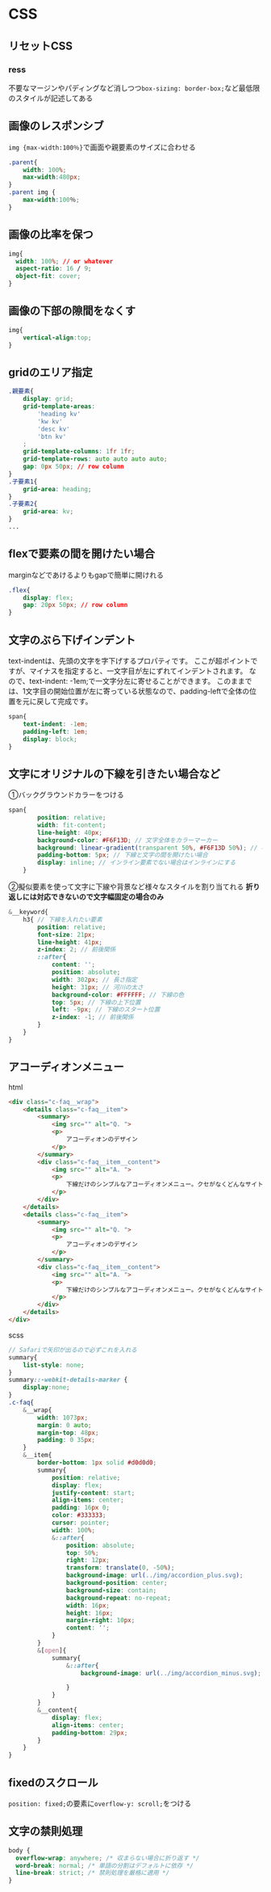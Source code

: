 # CSS

## リセットCSS
### ress
不要なマージンやパディングなど消しつつ`box-sizing: border-box;`など最低限のスタイルが記述してある

## 画像のレスポンシブ
`img {max-width:100％}`で画面や親要素のサイズに合わせる
```css
.parent{
    width: 100%;
    max-width:480px;
}
.parent img {
    max-width:100％;
}
```

## 画像の比率を保つ

```css
img{
  width: 100%; // or whatever
  aspect-ratio: 16 / 9;
  object-fit: cover;
}
```

## 画像の下部の隙間をなくす

```css
img{
	vertical-align:top;
}
```

## gridのエリア指定
```css
.親要素{
    display: grid;
    grid-template-areas: 
        'heading kv'
        'kw kv'
        'desc kv'
        'btn kv'
    ;
    grid-template-columns: 1fr 1fr;
    grid-template-rows: auto auto auto auto;
    gap: 0px 50px; // row column
}
.子要素1{
    grid-area: heading;
}
.子要素2{
    grid-area: kv;
}
...
```

## flexで要素の間を開けたい場合
marginなどであけるよりもgapで簡単に開けれる
```css
.flex{
    display: flex;
    gap: 20px 50px; // row column
}
```

## 文字のぶら下げインデント
text-indentは、先頭の文字を字下げするプロパティです。
ここが超ポイントですが、マイナスを指定すると、一文字目が左にずれてインデントされます。
なので、text-indent: -1em;で一文字分左に寄せることができます。
このままでは、1文字目の開始位置が左に寄っている状態なので、padding-leftで全体の位置を元に戻して完成です。
```css
span{
    text-indent: -1em;
    padding-left: 1em;
    display: block;
}
```

## 文字にオリジナルの下線を引きたい場合など
①バックグラウンドカラーをつける

```scss
span{
        position: relative;
        width: fit-content;
        line-height: 40px;
        background-color: #F6F13D; // 文字全体をカラーマーカー
        background: linear-gradient(transparent 50%, #F6F13D 50%); // 半分の高さにしたい場合
        padding-bottom: 5px; // 下線と文字の間を開けたい場合
        display: inline; // インライン要素でない場合はインラインにする
    }
```

②擬似要素を使って文字に下線や背景など様々なスタイルを割り当てれる
**折り返しには対応できないので文字幅固定の場合のみ**

```scss
&__keyword{
    h3{ // 下線を入れたい要素
        position: relative;
        font-size: 21px;
        line-height: 41px;
        z-index: 2; // 前後関係
        ::after{
            content: '';
            position: absolute;
            width: 302px; // 長さ指定
            height: 31px; // 河川の太さ
            background-color: #FFFFFF; // 下線の色
            top: 5px; // 下線の上下位置
            left: -9px; // 下線のスタート位置
            z-index: -1; // 前後関係
        }
    }    
}
```

## アコーディオンメニュー
html
```html
<div class="c-faq__wrap">
    <details class="c-faq__item">
        <summary>
            <img src="" alt="Q. ">
            <p>
                アコーディオンのデザイン
            </p>
        </summary>
        <div class="c-faq__item__content">
            <img src="" alt="A. ">
            <p>
                下線だけのシンプルなアコーディオンメニュー。クセがなくどんなサイトでも使いやすいのが特徴です。
            </p>
        </div>
    </details>
    <details class="c-faq__item">
        <summary>
            <img src="" alt="Q. ">
            <p>
                アコーディオンのデザイン
            </p>
        </summary>
        <div class="c-faq__item__content">
            <img src="" alt="A. ">
            <p>
                下線だけのシンプルなアコーディオンメニュー。クセがなくどんなサイトでも使いやすいのが特徴です。
            </p>
        </div>
    </details>
</div>
```
scss
```scss
// Safariで矢印が出るので必ずこれを入れる
summary{
    list-style: none;
}
summary::-webkit-details-marker {
    display:none;
}
.c-faq{
    &__wrap{
        width: 1073px;
        margin: 0 auto;
        margin-top: 48px;
        padding: 0 35px;
    }
    &__item{
        border-bottom: 1px solid #d0d0d0;
        summary{
            position: relative;
            display: flex;
            justify-content: start;
            align-items: center;
            padding: 16px 0;
            color: #333333;
            cursor: pointer;
            width: 100%;
            &::after{
                position: absolute;
                top: 50%;
                right: 12px;
                transform: translate(0, -50%);
                background-image: url(../img/accordion_plus.svg);
                background-position: center;
                background-size: contain;
                background-repeat: no-repeat;
                width: 16px;
                height: 16px;
                margin-right: 10px;
                content: '';
            }
        }
        &[open]{
            summary{
                &::after{
                    background-image: url(../img/accordion_minus.svg);

                }
            }
        }
        &__content{
            display: flex;
            align-items: center;
            padding-bottom: 29px;
        }
    }
}
```

## fixedのスクロール
`position: fixed;`の要素に`overflow-y: scroll;`をつける

## 文字の禁則処理
```css
body {
  overflow-wrap: anywhere; /* 収まらない場合に折り返す */
  word-break: normal; /* 単語の分割はデフォルトに依存 */
  line-break: strict; /* 禁則処理を厳格に適用 */
}
```
